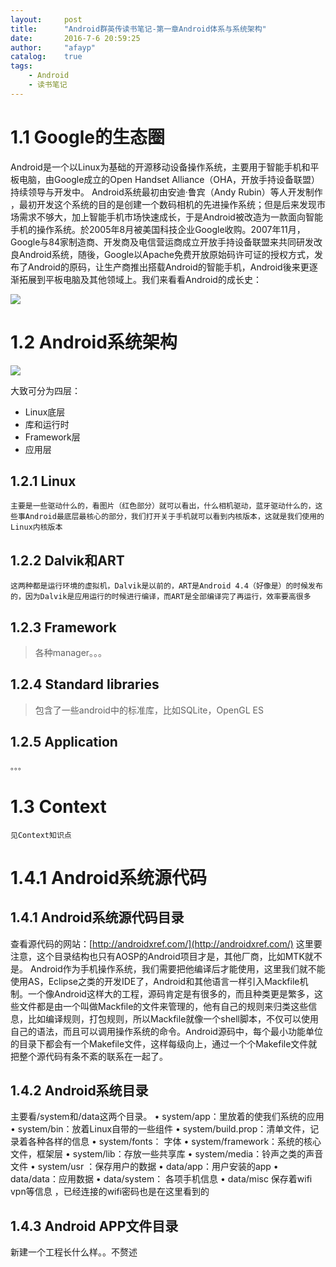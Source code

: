 ```yaml
---
layout:     post
title:      "Android群英传读书笔记-第一章Android体系与系统架构"
date:       2016-7-6 20:59:25
author:     "afayp"
catalog:    true
tags:
    - Android
    - 读书笔记
---
```


# 1.1 Google的生态圈
Android是一个以Linux为基础的开源移动设备操作系统，主要用于智能手机和平板电脑，由Google成立的Open Handset Alliance（OHA，开放手持设备联盟）持续领导与开发中。
Android系统最初由安迪·鲁宾（Andy Rubin）等人开发制作 ，最初开发这个系统的目的是创建一个数码相机的先进操作系统；但是后来发现市场需求不够大，加上智能手机市场快速成长，于是Android被改造为一款面向智能手机的操作系统。於2005年8月被美国科技企业Google收购。2007年11月，Google与84家制造商、开发商及电信营运商成立开放手持设备联盟来共同研发改良Android系统，随後，Google以Apache免费开放原始码许可证的授权方式，发布了Android的原码，让生产商推出搭载Android的智能手机，Android後来更逐渐拓展到平板电脑及其他领域上。我们来看看Android的成长史：
<!--more-->

![](http://oeiu2t0ur.bkt.clouddn.com/20160223181655862.jpg)

# 1.2 Android系统架构
![](http://oeiu2t0ur.bkt.clouddn.com/20160223181826154.png)

大致可分为四层：

- Linux底层
- 库和运行时
- Framework层
- 应用层

## 1.2.1 Linux
> 
	主要是一些驱动什么的，看图片（红色部分）就可以看出，什么相机驱动，蓝牙驱动什么的，这些事Android最底层最核心的部分，我们打开关于手机就可以看到内核版本，这就是我们使用的Linux内核版本
	
## 1.2.2 Dalvik和ART
> 
	这两种都是运行环境的虚拟机，Dalvik是以前的，ART是Android 4.4（好像是）的时候发布的，因为Dalvik是应用运行的时候进行编译，而ART是全部编译完了再运行，效率要高很多

## 1.2.3 Framework
> 各种manager。。。

## 1.2.4 Standard libraries
> 包含了一些android中的标准库，比如SQLite，OpenGL ES

## 1.2.5 Application
	。。。
# 1.3 Context
	见Context知识点
	
# 1.4.1 Android系统源代码

## 1.4.1 Android系统源代码目录
查看源代码的网站：[http://androidxref.com/](http://androidxref.com/) 
这里要注意，这个目录结构也只有AOSP的Android项目才是，其他厂商，比如MTK就不是。
Android作为手机操作系统，我们需要把他编译后才能使用，这里我们就不能使用AS，Eclipse之类的开发IDE了，Android和其他语言一样引入Mackfile机制。一个像Android这样大的工程，源码肯定是有很多的，而且种类更是繁多，这些文件都是由一个叫做Mackfile的文件来管理的，他有自己的规则来归类这些信息，比如编译规则，打包规则，所以Mackfile就像一个shell脚本，不仅可以使用自己的语法，而且可以调用操作系统的命令。Android源码中，每个最小功能单位的目录下都会有一个Makefile文件，这样每级向上，通过一个个Makefile文件就把整个源代码有条不紊的联系在一起了。
## 1.4.2 Android系统目录
主要看/system和/data这两个目录。
• system/app：里放着的使我们系统的应用
• system/bin：放着Linux自带的一些组件
• system/build.prop：清单文件，记录着各种各样的信息
• system/fonts： 字体
• system/framework：系统的核心文件，框架层
• system/lib：存放一些共享库
• system/media：铃声之类的声音文件
• system/usr ：保存用户的数据
• data/app：用户安装的app
• data/data：应用数据
• data/system： 各项手机信息
• data/misc 保存着wifi vpn等信息 ，已经连接的wifi密码也是在这里看到的
## 1.4.3 Android APP文件目录
新建一个工程长什么样。。不赘述

